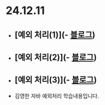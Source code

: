 # 24.12.11

- ## [예외 처리(1)](- [블로그](https://lazzzykim.tistory.com/105))
- ## [예외 처리(2)](- [블로그](https://lazzzykim.tistory.com/106))
- ## [예외 처리(3)](- [블로그](https://lazzzykim.tistory.com/107))


- 김영한 자바 예외처리 학습내용입니다.